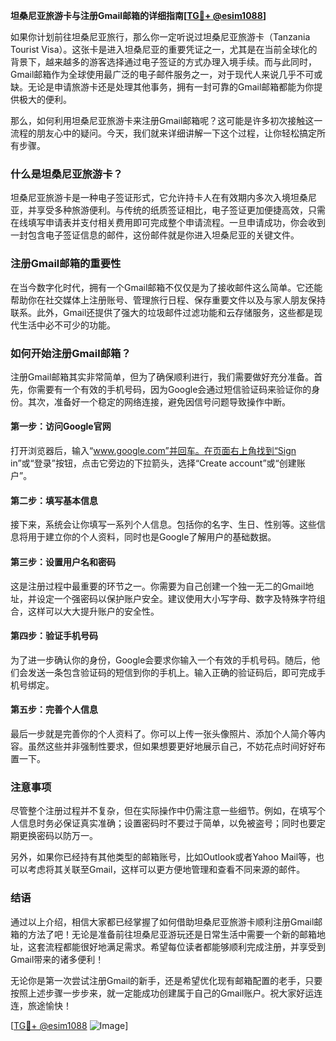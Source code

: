 **坦桑尼亚旅游卡与注册Gmail邮箱的详细指南[[TG💪+ @esim1088](https://t.me/s/esim1088)]**

如果你计划前往坦桑尼亚旅行，那么你一定听说过坦桑尼亚旅游卡（Tanzania Tourist Visa）。这张卡是进入坦桑尼亚的重要凭证之一，尤其是在当前全球化的背景下，越来越多的游客选择通过电子签证的方式办理入境手续。而与此同时，Gmail邮箱作为全球使用最广泛的电子邮件服务之一，对于现代人来说几乎不可或缺。无论是申请旅游卡还是处理其他事务，拥有一封可靠的Gmail邮箱都能为你提供极大的便利。

那么，如何利用坦桑尼亚旅游卡来注册Gmail邮箱呢？这可能是许多初次接触这一流程的朋友心中的疑问。今天，我们就来详细讲解一下这个过程，让你轻松搞定所有步骤。

### 什么是坦桑尼亚旅游卡？

坦桑尼亚旅游卡是一种电子签证形式，它允许持卡人在有效期内多次入境坦桑尼亚，并享受多种旅游便利。与传统的纸质签证相比，电子签证更加便捷高效，只需在线填写申请表并支付相关费用即可完成整个申请流程。一旦申请成功，你会收到一封包含电子签证信息的邮件，这份邮件就是你进入坦桑尼亚的关键文件。

### 注册Gmail邮箱的重要性

在当今数字化时代，拥有一个Gmail邮箱不仅仅是为了接收邮件这么简单。它还能帮助你在社交媒体上注册账号、管理旅行日程、保存重要文件以及与家人朋友保持联系。此外，Gmail还提供了强大的垃圾邮件过滤功能和云存储服务，这些都是现代生活中必不可少的功能。

### 如何开始注册Gmail邮箱？

注册Gmail邮箱其实非常简单，但为了确保顺利进行，我们需要做好充分准备。首先，你需要有一个有效的手机号码，因为Google会通过短信验证码来验证你的身份。其次，准备好一个稳定的网络连接，避免因信号问题导致操作中断。

#### 第一步：访问Google官网
打开浏览器后，输入“www.google.com”并回车。在页面右上角找到“Sign in”或“登录”按钮，点击它旁边的下拉箭头，选择“Create account”或“创建账户”。

#### 第二步：填写基本信息
接下来，系统会让你填写一系列个人信息。包括你的名字、生日、性别等。这些信息将用于建立你的个人资料，同时也是Google了解用户的基础数据。

#### 第三步：设置用户名和密码
这是注册过程中最重要的环节之一。你需要为自己创建一个独一无二的Gmail地址，并设定一个强密码以保护账户安全。建议使用大小写字母、数字及特殊字符组合，这样可以大大提升账户的安全性。

#### 第四步：验证手机号码
为了进一步确认你的身份，Google会要求你输入一个有效的手机号码。随后，他们会发送一条包含验证码的短信到你的手机上。输入正确的验证码后，即可完成手机号绑定。

#### 第五步：完善个人信息
最后一步就是完善你的个人资料了。你可以上传一张头像照片、添加个人简介等内容。虽然这些并非强制性要求，但如果想要更好地展示自己，不妨花点时间好好布置一下。

### 注意事项

尽管整个注册过程并不复杂，但在实际操作中仍需注意一些细节。例如，在填写个人信息时务必保证真实准确；设置密码时不要过于简单，以免被盗号；同时也要定期更换密码以防万一。

另外，如果你已经持有其他类型的邮箱账号，比如Outlook或者Yahoo Mail等，也可以考虑将其关联至Gmail，这样可以更方便地管理和查看不同来源的邮件。

### 结语

通过以上介绍，相信大家都已经掌握了如何借助坦桑尼亚旅游卡顺利注册Gmail邮箱的方法了吧！无论是准备前往坦桑尼亚游玩还是日常生活中需要一个新的邮箱地址，这套流程都能很好地满足需求。希望每位读者都能够顺利完成注册，并享受到Gmail带来的诸多便利！

无论你是第一次尝试注册Gmail的新手，还是希望优化现有邮箱配置的老手，只要按照上述步骤一步步来，就一定能成功创建属于自己的Gmail账户。祝大家好运连连，旅途愉快！

[[TG💪+ @esim1088](https://t.me/s/esim1088) ![Image](https://i.postimg.cc/4NQfJmqS/Snipaste-2025-05-13-00-14-12.png)]